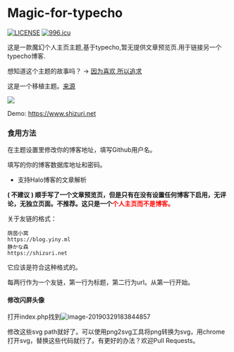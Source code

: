 # Magic-for-typecho

[![LICENSE](https://img.shields.io/badge/license-Anti%20996-blue.svg)](https://github.com/996icu/996.ICU/blob/master/LICENSE) <a href="https://996.icu"><img src="https://img.shields.io/badge/link-996.icu-red.svg" alt="996.icu"></a>

这是一款魔幻个人主页主题,基于typecho,暂无提供文章预览页.用于链接另一个typecho博客.

想知道这个主题的故事吗？ → [因为喜欢,所以追求](https://shizuri.net/archives/86/)

这是一个移植主题。[来源](https://tuzi.moe)


![](https://i.loli.net/2019/03/29/5c9df7336e7e7.gif)


Demo:  <https://www.shizuri.net>

### 食用方法

在主题设置里修改你的博客地址，填写Github用户名。

填写的你的博客数据库地址和密码。

- 支持Halo博客的文章解析

**( 不建议 ) 顺手写了一个文章预览页，但是只有在没有设置任何博客下启用，无评论，无独立页面。不推荐。这只是一个<span style="color: red">个人主页而不是博客。</span>**

关于友链的格式：

```
荫茵小窝
https://blog.yiny.ml
静かな森
https://shizuri.net
```

它应该是符合这种格式的。

每两行作为一个友链，第一行为标题，第二行为url。从第一行开始。

#### 修改闪屏头像

打开index.php找到![image-20190329183844857](https://ws3.sinaimg.cn/large/006tKfTcly1g1jun5fhiuj31380l510d.jpg)

修改这些svg path就好了。可以使用png2svg工具将png转换为svg，用chrome打开svg，替换这些代码就行了。有更好的办法？欢迎Pull Requests。



